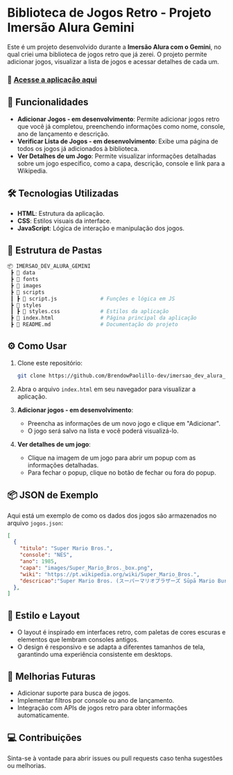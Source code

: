 # Biblioteca de Jogos Retro - Projeto Imersão Alura Gemini

Este é um projeto desenvolvido durante a **Imersão Alura com o Gemini**, no qual criei uma biblioteca de jogos retro que já zerei. O projeto permite adicionar jogos, visualizar a lista de jogos e acessar detalhes de cada um.
### 🚀 [Acesse a aplicação aqui](https://imersao-dev-alura-gemini-theta.vercel.app/)


## 🚀 Funcionalidades

- **Adicionar Jogos - em desenvolvimento**: Permite adicionar jogos retro que você já completou, preenchendo informações como nome, console, ano de lançamento e descrição.
- **Verificar Lista de Jogos - em desenvolvimento**: Exibe uma página de todos os jogos já adicionados à biblioteca.
- **Ver Detalhes de um Jogo**: Permite visualizar informações detalhadas sobre um jogo específico, como a capa, descrição, console e link para a Wikipedia.

## 🛠️ Tecnologias Utilizadas

- **HTML**: Estrutura da aplicação.
- **CSS**: Estilos visuais da interface.
- **JavaScript**: Lógica de interação e manipulação dos jogos.
  
## 📂 Estrutura de Pastas

```bash
📦 IMERSAO_DEV_ALURA_GEMINI
 ┣ 📂 data
 ┣ 📂 fonts
 ┣ 📂 images
 ┣ 📂 scripts
 ┃ ┣ 📄 script.js              # Funções e lógica em JS
 ┣ 📂 styles
 ┃ ┣ 📄 styles.css             # Estilos da aplicação
 ┣ 📄 index.html               # Página principal da aplicação
 ┣ 📄 README.md                # Documentação do projeto
```

## ⚙️ Como Usar

1. Clone este repositório:
   ```bash
   git clone https://github.com/BrendowPaolillo-dev/imersao_dev_alura_gemini.git
   ```
2. Abra o arquivo `index.html` em seu navegador para visualizar a aplicação.

3. **Adicionar jogos - em desenvolvimento**:
   - Preencha as informações de um novo jogo e clique em "Adicionar".
   - O jogo será salvo na lista e você poderá visualizá-lo.

4. **Ver detalhes de um jogo**:
   - Clique na imagem de um jogo para abrir um popup com as informações detalhadas.
   - Para fechar o popup, clique no botão de fechar ou fora do popup.

## 📦 JSON de Exemplo

Aqui está um exemplo de como os dados dos jogos são armazenados no arquivo `jogos.json`:

```json
[
  {
    "titulo": "Super Mario Bros.",
    "console": "NES",
    "ano": 1985,
    "capa": "images/Super_Mario_Bros._box.png",
    "wiki": "https://pt.wikipedia.org/wiki/Super_Mario_Bros.",
    "descricao":"Super Mario Bros. (スーパーマリオブラザーズ Sūpā Mario Burazāzu?) é um jogo eletrônico de plataforma desenvolvido pela Nintendo Research & Development 4 e publicado pela Nintendo para o Famicom em 1985 no Japão e para o Nintendo Entertainment System (NES) em 1985 e 1987 na América do Norte e Europa, respectivamente. É o sucessor do jogo de arcade Mario Bros., de 1983. Os jogadores controlam Mario, ou seu irmão Luigi no modo multijogador, enquanto viajam pelo Reino Cogumelo para resgatar a Princesa Peach de Bowser. Eles devem percorrer os mundos em uma visão em rolagem lateral, evitando perigos como inimigos e buracos com a ajuda de potencializadores como o Supercogumelo, Flor de Fogo e Superestrela."
  },
]
```

## 🎨 Estilo e Layout

- O layout é inspirado em interfaces retro, com paletas de cores escuras e elementos que lembram consoles antigos.
- O design é responsivo e se adapta a diferentes tamanhos de tela, garantindo uma experiência consistente em desktops.

## 📝 Melhorias Futuras

- Adicionar suporte para busca de jogos.
- Implementar filtros por console ou ano de lançamento.
- Integração com APIs de jogos retro para obter informações automaticamente.

## 💻 Contribuições

Sinta-se à vontade para abrir issues ou pull requests caso tenha sugestões ou melhorias.


